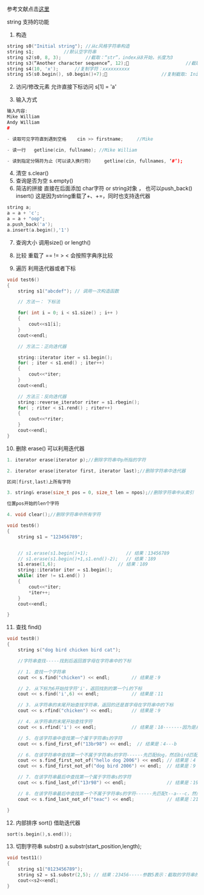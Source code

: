 参考文献点击[这里](https://blog.csdn.net/qq_37941471/article/details/82107077?spm=1001.2101.3001.6661.1&utm_medium=distribute.pc_relevant_t0.none-task-blog-2%7Edefault%7ECTRLIST%7ERate-1-82107077-blog-105465495.pc_relevant_paycolumn_v3&depth_1-utm_source=distribute.pc_relevant_t0.none-task-blog-2%7Edefault%7ECTRLIST%7ERate-1-82107077-blog-105465495.pc_relevant_paycolumn_v3&utm_relevant_index=1)


string 支持的功能

1. 构造
```c++
string s0("Initial string"); //从c风格字符串构造
string s1;			 //默认空字符串
string s2(s0, 8, 3);		 //截取：“str”，index从8开始，长度为3
string s3(“Another character sequence”, 12);					  //截取：“Another char”
string s4(10, 'x');		 //复制字符：xxxxxxxxxx
string s5(s0.begin(), s0.begin()+7);					 //复制截取: Initial
```

2. 访问/修改元素
允许直接下标访问    s[1] = 'a'

3. 输入方式
```c++
输入内容:
Mike William
Andy William
#

- 读取可见字符直到遇到空格    cin >> firstname;		//Mike

- 读一行	getline(cin, fullname); //Mike William

- 读到指定分隔符为止（可以读入换行符）	getline(cin, fullnames, ‘#’);		//“Mike William\nAndy William\n"

```

4. 清空 s.clear()
5. 查询是否为空 s.empty()
6. 简洁的拼接
直接在后面添加 char字符 or string对象 ， 也可以push_back() insert()
这是因为string重载了+、+=，同时也支持迭代器
```c++
string a;
a = a + 'c';
a = a + "oop";
a.push_back('a');
a.insert(a.begin(),'1')
```

7. 查询大小
调用size() or length()

8. 比较
重载了 == != > < 
会按照字典序比较

9. 遍历
利用迭代器或者下标
```c++
void test6()
{
    string s1("abcdef"); // 调用一次构造函数

    // 方法一： 下标法

    for( int i = 0; i < s1.size() ; i++ )
    {
        cout<<s1[i];
    }
    cout<<endl;

    // 方法二：正向迭代器

    string::iterator iter = s1.begin();
    for( ; iter < s1.end() ; iter++)
    {
        cout<<*iter;
    }
    cout<<endl;

    // 方法三：反向迭代器
    string::reverse_iterator riter = s1.rbegin();
    for( ; riter < s1.rend() ; riter++)
    {
        cout<<*riter;
    }
    cout<<endl;
}
```


10. 删除 erase()
可以利用迭代器
```c++
1. iterator erase(iterator p);//删除字符串中p所指的字符

2. iterator erase(iterator first, iterator last);//删除字符串中迭代器

区间[first,last)上所有字符

3. string& erase(size_t pos = 0, size_t len = npos);//删除字符串中从索引

位置pos开始的len个字符

4. void clear();//删除字符串中所有字符
```
```c++
void test6()
{
    string s1 = "123456789";


    // s1.erase(s1.begin()+1);              // 结果：13456789
    // s1.erase(s1.begin()+1,s1.end()-2);   // 结果：189
    s1.erase(1,6);                       // 结果：189
    string::iterator iter = s1.begin();
    while( iter != s1.end() )
    {
        cout<<*iter;
        *iter++;
    }
    cout<<endl;

}
```

11. 查找 find()
```c++
void test8()
{
    string s("dog bird chicken bird cat");

    //字符串查找-----找到后返回首字母在字符串中的下标

    // 1. 查找一个字符串
    cout << s.find("chicken") << endl;        // 结果是：9

    // 2. 从下标为6开始找字符'i'，返回找到的第一个i的下标
    cout << s.find('i',6) << endl;            // 结果是：11

    // 3. 从字符串的末尾开始查找字符串，返回的还是首字母在字符串中的下标
    cout << s.rfind("chicken") << endl;       // 结果是：9

    // 4. 从字符串的末尾开始查找字符
    cout << s.rfind('i') << endl;             // 结果是：18-------因为是从末尾开始查找，所以返回第一次找到的字符

    // 5. 在该字符串中查找第一个属于字符串s的字符
    cout << s.find_first_of("13br98") << endl;  // 结果是：4---b

    // 6. 在该字符串中查找第一个不属于字符串s的字符------先匹配dog，然后bird匹配不到，所以打印4
    cout << s.find_first_not_of("hello dog 2006") << endl; // 结果是：4
    cout << s.find_first_not_of("dog bird 2006") << endl;  // 结果是：9

    // 7. 在该字符串最后中查找第一个属于字符串s的字符
    cout << s.find_last_of("13r98") << endl;               // 结果是：19

    // 8. 在该字符串最后中查找第一个不属于字符串s的字符------先匹配t--a---c，然后空格匹配不到，所以打印21
    cout << s.find_last_not_of("teac") << endl;            // 结果是：21

}
```


12. 内部排序 sort()
借助迭代器
```c++
sort(s.begin(),s.end());
```

13. 切割字符串 substr()
a.substr(start_position,length);
```c++
void test11()
{
    string s1("0123456789");
    string s2 = s1.substr(2,5); // 结果：23456-----参数5表示：截取的字符串的长度
    cout<<s2<<endl;
}
```